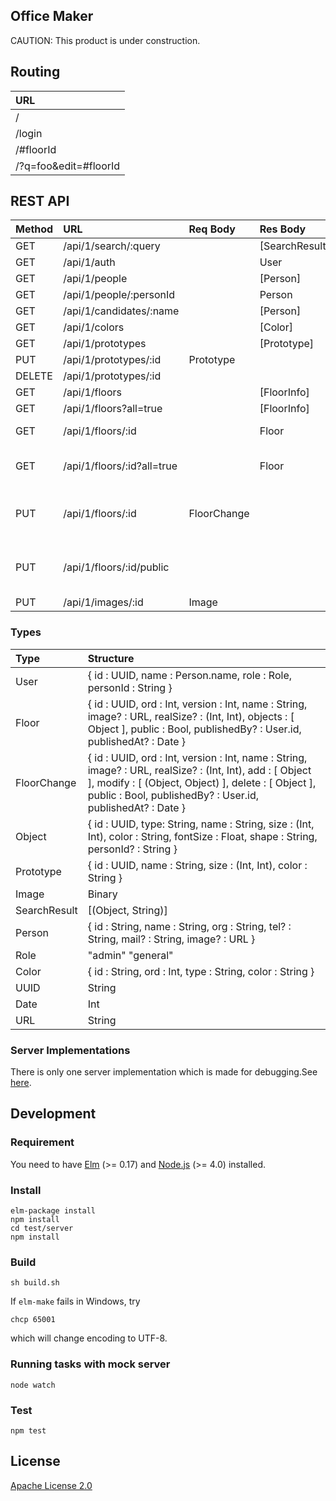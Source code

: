 Office Maker
----

CAUTION: This product is under construction.

## Routing

|URL|
|:--|
|/|
|/login|
|/#floorId|
|/?q=foo&edit=#floorId|

## REST API

|Method|URL|Req Body|Res Body|Description|Guest|General|Admin|
|:--|:--|:--|:--|:--|:--|:--|:--|
|GET| /api/1/search/:query||[SearchResult]||✓|✓|✓|
|GET| /api/1/auth||User||✓|✓|✓|
|GET| /api/1/people||[Person]||✓|✓|✓|
|GET| /api/1/people/:personId||Person||✓|✓|✓|
|GET| /api/1/candidates/:name||[Person]||✓|✓|✓|
|GET| /api/1/colors||[Color]||✓|✓|✓|
|GET| /api/1/prototypes||[Prototype]||✓|✓|✓|
|PUT| /api/1/prototypes/:id|Prototype|||||✓|
|DELETE| /api/1/prototypes/:id||||||✓|
|GET| /api/1/floors||[FloorInfo]||✓|✓|✓|
|GET| /api/1/floors?all=true||[FloorInfo]||✓|✓|✓|
|GET| /api/1/floors/:id||Floor|fetch latest version|✓|✓|✓|
|GET| /api/1/floors/:id?all=true||Floor|fetch latest unpublished version||✓|✓|
|PUT| /api/1/floors/:id|FloorChange||update latest unpublished version||✓|✓|
|PUT| /api/1/floors/:id/public|||publish latest unpublished version|||✓|
|PUT| /api/1/images/:id|Image|||||✓|

<!--
|PUT| /api/1/colors||[Color]||||✓|
|GET| /api/1/people/missing||[Person]||✓|✓|✓|
|GET| /api/1/floors/:id/versions||||✓|✓|✓|
|GET| /api/1/floors/:id/version/:version||||✓|✓|✓|
|DELETE| /api/1/floors/:id||||||✓|
-->

### Types

|Type|Structure|
|:--|:--|
|User| { id : UUID, name : Person.name, role : Role, personId : String } |
|Floor| { id : UUID, ord : Int, version : Int, name : String, image? : URL, realSize? : (Int, Int), objects : [ Object ], public : Bool, publishedBy? : User.id, publishedAt? : Date } |
|FloorChange| { id : UUID, ord : Int, version : Int, name : String, image? : URL, realSize? : (Int, Int), add : [ Object ], modify : [ (Object, Object) ], delete : [ Object ], public : Bool, publishedBy? : User.id, publishedAt? : Date } |
|Object| { id : UUID, type: String, name : String, size : (Int, Int), color : String, fontSize : Float, shape : String, personId? : String } |
|Prototype| { id : UUID, name : String, size : (Int, Int), color : String } |
|Image| Binary |
|SearchResult| [(Object, String)] |
|Person| { id : String, name : String, org : String, tel? : String, mail? : String, image? : URL } |
|Role| "admin" "general" |
|Color| { id : String, ord : Int, type : String, color : String } |
|UUID| String |
|Date| Int |
|URL| String |

### Server Implementations

There is only one server implementation which is made for debugging.See [here](./test/server/README.md).


## Development

### Requirement

You need to have [Elm](http://elm-lang.org/) (>= 0.17) and [Node.js](https://nodejs.org/) (>= 4.0) installed.

### Install

```
elm-package install
npm install
cd test/server
npm install
```

### Build

```
sh build.sh
```

If `elm-make` fails in Windows, try
```
chcp 65001
```
which will change encoding to UTF-8.

### Running tasks with mock server

```
node watch
```

### Test

```
npm test
```

## License

[Apache License 2.0](LICENSE)
